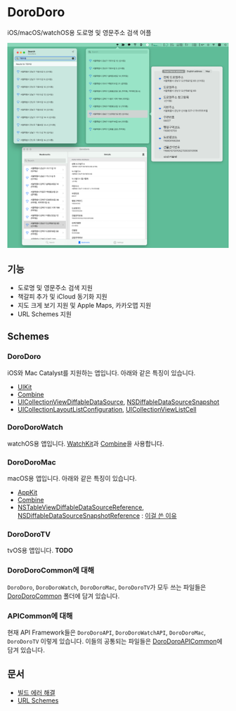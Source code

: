 # DoroDoro

iOS/macOS/watchOS용 도로명 및 영문주소 검색 어플

![](images/2.png)

## 기능

- 도로명 및 영문주소 검색 지원
- 책갈피 추가 및 iCloud 동기화 지원
- 지도 크게 보기 지원 및 Apple Maps, 카카오맵 지원
- URL Schemes 지원

## Schemes

### DoroDoro

iOS와 Mac Catalyst를 지원하는 앱입니다. 아래와 같은 특징이 있습니다.

- [UIKit](https://developer.apple.com/documentation/uikit)
- [Combine](https://developer.apple.com/documentation/combine/)
- [UICollectionViewDiffableDataSource](https://developer.apple.com/documentation/uikit/uicollectionviewdiffabledatasource), [NSDiffableDataSourceSnapshot](https://developer.apple.com/documentation/uikit/nsdiffabledatasourcesnapshot)
- [UICollectionLayoutListConfiguration](https://developer.apple.com/documentation/uikit/uicollectionlayoutlistconfiguration), [UICollectionViewListCell](https://developer.apple.com/documentation/uikit/uicollectionviewlistcell)

### DoroDoroWatch

watchOS용 앱입니다. [WatchKit](https://developer.apple.com/documentation/watchkit)과 [Combine](https://developer.apple.com/documentation/combine/)을 사용합니다.

### DoroDoroMac

macOS용 앱입니다. 아래와 같은 특징이 있습니다.

- [AppKit](https://developer.apple.com/documentation/appkit/)
- [Combine](https://developer.apple.com/documentation/combine/)
- [NSTableViewDiffableDataSourceReference](https://developer.apple.com/documentation/appkit/nstableviewdiffabledatasourcereference), [NSDiffableDataSourceSnapshotReference](https://developer.apple.com/documentation/uikit/nsdiffabledatasourcesnapshotreference) : [이걸 쓴 이유](https://pookjw.github.io/Develop/DiffableDataSource-And-Cocoa/article.html)

### DoroDoroTV

tvOS용 앱입니다. **TODO**

### DoroDoroCommon에 대해

`DoroDoro`, `DoroDoroWatch`, `DoroDoroMac`, `DoroDoroTV`가 모두 쓰는 파일들은 [DoroDoroCommon](DoroDoroCommon) 폴더에 담겨 있습니다.

### APICommon에 대해

현재 API Framework들은 `DoroDoroAPI`, `DoroDoroWatchAPI`, `DoroDoroMac`, `DoroDoroTV` 이렇게 있습니다. 이들의 공통되는 파일들은 [DoroDoroAPICommon](DoroDoroAPICommon)에 담겨 있습니다.

## 문서

- [빌드 에러 해결](docs/Build.md)
- [URL Schemes](docs/URL.md)